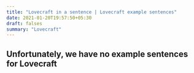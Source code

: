 ```yaml
---
title: "Lovecraft in a sentence | Lovecraft example sentences"
date: 2021-01-20T19:57:50+05:30
draft: falses
summary: "Lovecraft"
---
```

## Unfortunately, we have no example sentences for Lovecraft                 
